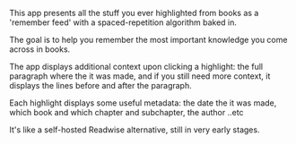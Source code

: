 This app presents all the stuff you ever highlighted from books as a 'remember feed' with a spaced-repetition algorithm baked in.

The goal is to help you remember the most important knowledge you come across in books.

The app displays additional context upon clicking a highlight: the full paragraph where the it was made, and if you still need more context, it displays the lines before and after the paragraph.

Each highlight displays some useful metadata: the date the it was made, which book and which chapter and subchapter, the author ..etc 

It's like a self-hosted Readwise alternative, still in very early stages.
